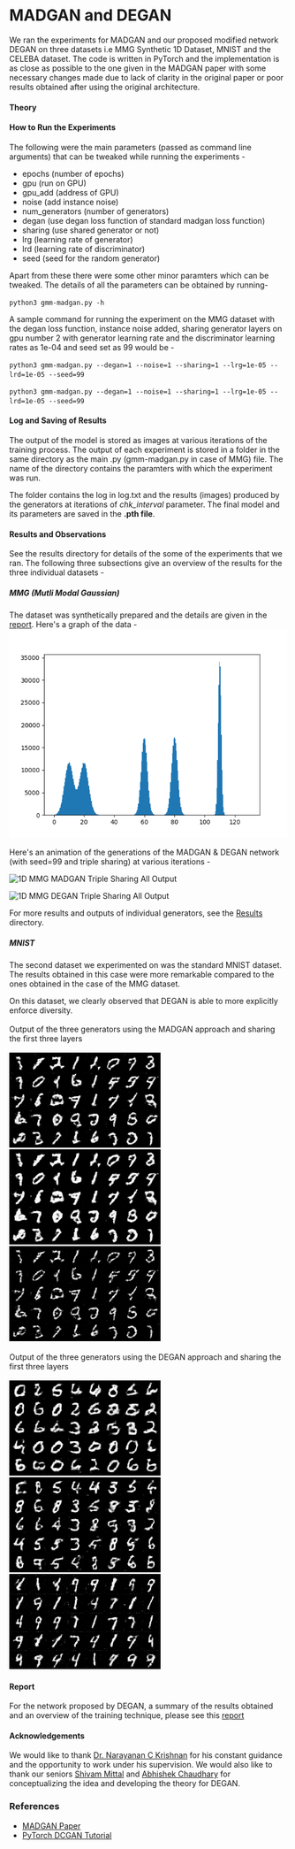 # MADGAN and DEGAN
We ran the experiments for MADGAN and our proposed modified network DEGAN on three datasets i.e MMG Synthetic 1D Dataset, MNIST and the CELEBA dataset. The code is written in PyTorch and the implementation is as close as possible to the one given in the MADGAN paper with some necessary changes made due to lack of clarity in the original paper or poor results obtained after using the original architecture.

#### Theory

#### How to Run the Experiments
The following were the main parameters (passed as command line arguments) that can be tweaked while running the experiments -
* epochs (number of epochs)
* gpu (run on GPU)
* gpu_add (address of GPU)
* noise (add instance noise)
* num_generators (number of generators)
* degan (use degan loss function of standard madgan loss function)
* sharing (use shared generator or not)
* lrg (learning rate of generator)
* lrd (learning rate of discriminator)
* seed (seed for the random generator)

Apart from these there were some other minor paramters which can be tweaked. The details of all the parameters can be obtained by running-

`python3 gmm-madgan.py -h`

A sample command for running the experiment on the MMG dataset with the degan loss function, instance noise added, sharing generator layers on gpu number 2 with generator learning rate and the discriminator learning rates as 1e-04 and seed set as 99 would be -

`python3 gmm-madgan.py --degan=1 --noise=1 --sharing=1 --lrg=1e-05 --lrd=1e-05 --seed=99`

`python3 gmm-madgan.py --degan=1 --noise=1 --sharing=1 --lrg=1e-05 --lrd=1e-05 --seed=99`


#### Log and Saving of Results
The output of the model is stored as images at various iterations of the training process. The output of each experiment is stored in a folder in the same directory as the main .py (gmm-madgan.py in case of MMG) file. The name of the directory contains the paramters with which the experiment was run.

The folder contains the log in log.txt and the results (images) produced by the generators at iterations of *chk_interval* parameter. The final model and its parameters are saved in the **.pth file**.

#### Results and Observations
See the results directory for details of the some of the experiments that we ran. The following three subsections give an overview of the results for the three individual datasets -
##### MMG (Mutli Modal Gaussian)
The dataset was synthetically prepared and the details are given in the [report](https://iitrpr.ac.in). Here's a graph of the data -
![1D MMG Synthetic Dataset](Results/GMM/dset/dset.png)

Here's an animation of the generations of the MADGAN & DEGAN network (with seed=99 and triple sharing) at various
iterations -

![1D MMG MADGAN Triple Sharing All Output](Results/GMM/triple-madgan/resultCOLOR.gif)

![1D MMG DEGAN Triple Sharing All Output](Results/GMM/triple-degan/resultCOLOR.gif)

For more results and outputs of individual generators, see the [Results](https://github.com/vinx-2105/MADGAN/tree/master/Results/) directory.

##### MNIST
The second dataset we experimented on was the standard MNIST dataset. The results obtained in this case were more remarkable compared to the ones obtained in the case of the MMG dataset.

On this dataset, we clearly observed that DEGAN is able to more explicitly enforce diversity.
<br><br>
Output of the three generators using the MADGAN approach and sharing the first three layers<br><br>
![MNIST MADGAN Triple Generator 0 Output](Results/MNIST/mnist_triple_sharing_madgan/25000_G0.png)
![MNIST MADGAN Triple Generator 1 Output](Results/MNIST/mnist_triple_sharing_madgan/25000_G1.png)
![MNIST MADGAN Triple Generator 2 Output](Results/MNIST/mnist_triple_sharing_madgan/25000_G2.png)
<br><br>
Output of the three generators using the DEGAN approach and sharing the first three layers<br><br>
![MNIST DEGAN Triple Generator 0 Output](Results/MNIST/mnist_triple_sharing_degan/25000_G0.png)
![MNIST DEGAN Triple Generator 1 Output](Results/MNIST/mnist_triple_sharing_degan/25000_G1.png)
![MNIST DEGAN Triple Generator 2 Output](Results/MNIST/mnist_triple_sharing_degan/25000_G2.png)
#### Report
For the network  proposed by DEGAN, a summary of the results obtained and an overview of the training technique, please see this [report](https://github.com)

#### Acknowledgements
We would like to thank [Dr. Narayanan C Krishnan](http://cse.iitrpr.ac.in/ckn/teaching.html) for his constant guidance and the opportunity to work under his supervision. We would also like to thank our seniors [Shivam Mittal](https://github.com/shivam5/) and [Abhishek Chaudhary](https://www.linkedin.com/in/abhishek-chaudhary-556171108/) for conceptualizing the idea and developing the theory for DEGAN.

### **References**
* [MADGAN Paper](https://arxiv.org/pdf/1704.02906.pdf)
* [PyTorch DCGAN Tutorial](https://pytorch.org/tutorials/beginner/dcgan_faces_tutorial.html)